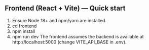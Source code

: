Frontend (React + Vite) — Quick start
-----------------------------------
1. Ensure Node 18+ and npm/yarn are installed.
2. cd frontend
3. npm install
4. npm run dev
The frontend assumes the backend is available at http://localhost:5000 (change VITE_API_BASE in .env).